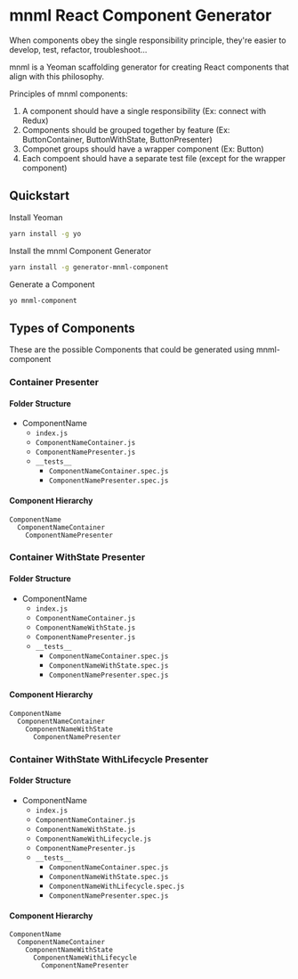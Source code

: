 # mnml React Component Generator

When components obey the single responsibility principle, they're easier to develop, test, refactor, troubleshoot...

mnml is a Yeoman scaffolding generator for creating React components that align with this philosophy.

Principles of mnml components:

1. A component should have a single responsibility (Ex: connect with Redux)
2. Components should be grouped together by feature (Ex: ButtonContainer, ButtonWithState, ButtonPresenter)
3. Componet groups should have a wrapper component (Ex: Button)
4. Each compoent should have a separate test file (except for the wrapper component)

## Quickstart

Install Yeoman

```bash
yarn install -g yo
```

Install the mnml Component Generator

```bash
yarn install -g generator-mnml-component
```

Generate a Component

```bash
yo mnml-component
```

## Types of Components

These are the possible Components that could be generated using mnml-component

### Container Presenter

#### Folder Structure

- ComponentName
  - `index.js`
  - `ComponentNameContainer.js`
  - `ComponentNamePresenter.js`
  - `__tests__`
    - `ComponentNameContainer.spec.js`
    - `ComponentNamePresenter.spec.js`

#### Component Hierarchy

```
ComponentName
  ComponentNameContainer
    ComponentNamePresenter
```

### Container WithState Presenter

#### Folder Structure

- ComponentName
  - `index.js`
  - `ComponentNameContainer.js`
  - `ComponentNameWithState.js`
  - `ComponentNamePresenter.js`
  - `__tests__`
    - `ComponentNameContainer.spec.js`
    - `ComponentNameWithState.spec.js`
    - `ComponentNamePresenter.spec.js`

#### Component Hierarchy

```
ComponentName
  ComponentNameContainer
    ComponentNameWithState
      ComponentNamePresenter
```

### Container WithState WithLifecycle Presenter

#### Folder Structure

- ComponentName
  - `index.js`
  - `ComponentNameContainer.js`
  - `ComponentNameWithState.js`
  - `ComponentNameWithLifecycle.js`
  - `ComponentNamePresenter.js`
  - `__tests__`
    - `ComponentNameContainer.spec.js`
    - `ComponentNameWithState.spec.js`
    - `ComponentNameWithLifecycle.spec.js`
    - `ComponentNamePresenter.spec.js`

#### Component Hierarchy

```
ComponentName
  ComponentNameContainer
    ComponentNameWithState
      ComponentNameWithLifecycle
        ComponentNamePresenter
```
